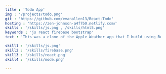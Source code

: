 ```yaml
---
title : 'Todo App'
img : '/projects/todo.png'
git : 'https://github.com/evanallen13/React-Todo'
hosting : 'https://zen-johnson-a4f7b0.netlify.com/'
skills : '/skills/js.png , /skills/html5.png'
keywords : 'js react firebase bootstrap'
text : 'This was a clone of the Apple Weather app that I build using React.'

skill1 : '/skills/js.png'
skill2 : '/skills/firebase.png'
skill3 : '/skills/react.png'
skill4 : '/skills/node.png'

---
```


